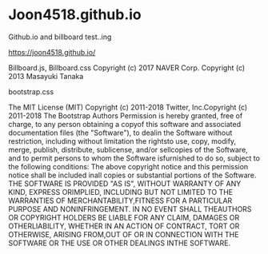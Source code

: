 # Joon4518.github.io
Github.io and billboard test..ing

https://joon4518.github.io/

Billboard.js, Billboard.css
Copyright (c) 2017 NAVER Corp.
Copyright (c) 2013 Masayuki Tanaka

bootstrap.css

The MIT License (MIT)
Copyright (c) 2011-2018 Twitter, Inc.Copyright (c) 2011-2018 The Bootstrap Authors
Permission is hereby granted, free of charge, to any person obtaining a copyof this software and associated documentation files (the "Software"), to dealin the Software without restriction, including without limitation the rightsto use, copy, modify, merge, publish, distribute, sublicense, and/or sellcopies of the Software, and to permit persons to whom the Software isfurnished to do so, subject to the following conditions:
The above copyright notice and this permission notice shall be included inall copies or substantial portions of the Software.
THE SOFTWARE IS PROVIDED "AS IS", WITHOUT WARRANTY OF ANY KIND, EXPRESS ORIMPLIED, INCLUDING BUT NOT LIMITED TO THE WARRANTIES OF MERCHANTABILITY,FITNESS FOR A PARTICULAR PURPOSE AND NONINFRINGEMENT. IN NO EVENT SHALL THEAUTHORS OR COPYRIGHT HOLDERS BE LIABLE FOR ANY CLAIM, DAMAGES OR OTHERLIABILITY, WHETHER IN AN ACTION OF CONTRACT, TORT OR OTHERWISE, ARISING FROM,OUT OF OR IN CONNECTION WITH THE SOFTWARE OR THE USE OR OTHER DEALINGS INTHE SOFTWARE.
